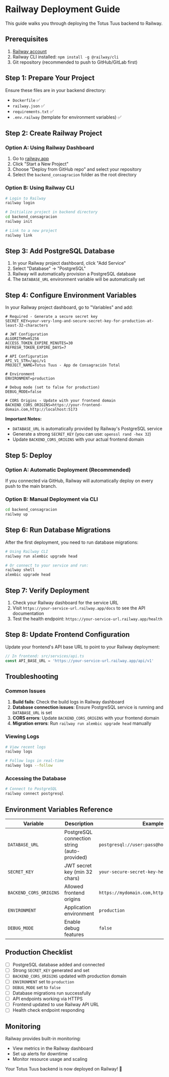 # Railway Deployment Guide

This guide walks you through deploying the Totus Tuus backend to Railway.

## Prerequisites

1. [Railway account](https://railway.app)
2. Railway CLI installed: `npm install -g @railway/cli`
3. Git repository (recommended to push to GitHub/GitLab first)

## Step 1: Prepare Your Project

Ensure these files are in your backend directory:
- `Dockerfile` ✅
- `railway.json` ✅
- `requirements.txt` ✅
- `.env.railway` (template for environment variables) ✅

## Step 2: Create Railway Project

### Option A: Using Railway Dashboard
1. Go to [railway.app](https://railway.app)
2. Click "Start a New Project"
3. Choose "Deploy from GitHub repo" and select your repository
4. Select the `backend_consagracion` folder as the root directory

### Option B: Using Railway CLI
```bash
# Login to Railway
railway login

# Initialize project in backend directory
cd backend_consagracion
railway init

# Link to a new project
railway link
```

## Step 3: Add PostgreSQL Database

1. In your Railway project dashboard, click "Add Service"
2. Select "Database" → "PostgreSQL"
3. Railway will automatically provision a PostgreSQL database
4. The `DATABASE_URL` environment variable will be automatically set

## Step 4: Configure Environment Variables

In your Railway project dashboard, go to "Variables" and add:

```env
# Required - Generate a secure secret key
SECRET_KEY=your-very-long-and-secure-secret-key-for-production-at-least-32-characters

# JWT Configuration
ALGORITHM=HS256
ACCESS_TOKEN_EXPIRE_MINUTES=30
REFRESH_TOKEN_EXPIRE_DAYS=7

# API Configuration
API_V1_STR=/api/v1
PROJECT_NAME=Totus Tuus - App de Consagración Total

# Environment
ENVIRONMENT=production

# Debug mode (set to false for production)
DEBUG_MODE=false

# CORS Origins - Update with your frontend domain
BACKEND_CORS_ORIGINS=https://your-frontend-domain.com,http://localhost:5173
```

**Important Notes:**
- `DATABASE_URL` is automatically provided by Railway's PostgreSQL service
- Generate a strong `SECRET_KEY` (you can use: `openssl rand -hex 32`)
- Update `BACKEND_CORS_ORIGINS` with your actual frontend domain

## Step 5: Deploy

### Option A: Automatic Deployment (Recommended)
If you connected via GitHub, Railway will automatically deploy on every push to the main branch.

### Option B: Manual Deployment via CLI
```bash
cd backend_consagracion
railway up
```

## Step 6: Run Database Migrations

After the first deployment, you need to run database migrations:

```bash
# Using Railway CLI
railway run alembic upgrade head

# Or connect to your service and run:
railway shell
alembic upgrade head
```

## Step 7: Verify Deployment

1. Check your Railway dashboard for the service URL
2. Visit `https://your-service-url.railway.app/docs` to see the API documentation
3. Test the health endpoint: `https://your-service-url.railway.app/health`

## Step 8: Update Frontend Configuration

Update your frontend's API base URL to point to your Railway deployment:

```typescript
// In frontend: src/services/api.ts
const API_BASE_URL = 'https://your-service-url.railway.app/api/v1'
```

## Troubleshooting

### Common Issues

1. **Build fails**: Check the build logs in Railway dashboard
2. **Database connection issues**: Ensure PostgreSQL service is running and `DATABASE_URL` is set
3. **CORS errors**: Update `BACKEND_CORS_ORIGINS` with your frontend domain
4. **Migration errors**: Run `railway run alembic upgrade head` manually

### Viewing Logs
```bash
# View recent logs
railway logs

# Follow logs in real-time
railway logs --follow
```

### Accessing the Database
```bash
# Connect to PostgreSQL
railway connect postgresql
```

## Environment Variables Reference

| Variable | Description | Example |
|----------|-------------|---------|
| `DATABASE_URL` | PostgreSQL connection string (auto-provided) | `postgresql://user:pass@host:port/db` |
| `SECRET_KEY` | JWT secret key (min 32 chars) | `your-secure-secret-key-here` |
| `BACKEND_CORS_ORIGINS` | Allowed frontend origins | `https://mydomain.com,http://localhost:5173` |
| `ENVIRONMENT` | Application environment | `production` |
| `DEBUG_MODE` | Enable debug features | `false` |

## Production Checklist

- [ ] PostgreSQL database added and connected
- [ ] Strong `SECRET_KEY` generated and set
- [ ] `BACKEND_CORS_ORIGINS` updated with production domain
- [ ] `ENVIRONMENT` set to `production`
- [ ] `DEBUG_MODE` set to `false`
- [ ] Database migrations run successfully
- [ ] API endpoints working via HTTPS
- [ ] Frontend updated to use Railway API URL
- [ ] Health check endpoint responding

## Monitoring

Railway provides built-in monitoring:
- View metrics in the Railway dashboard
- Set up alerts for downtime
- Monitor resource usage and scaling

Your Totus Tuus backend is now deployed on Railway! 🚀